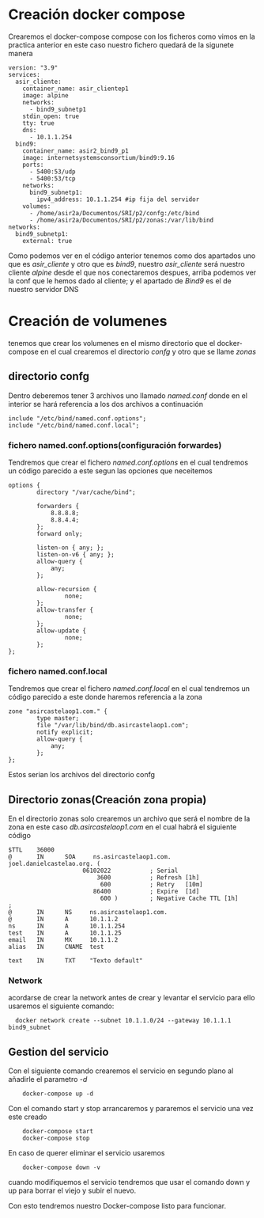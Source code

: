 # Creación docker compose

Crearemos el docker-compose compose con los ficheros como vimos en la practica anterior en este caso nuestro fichero quedará de la sigunete manera

~~~ 
version: "3.9" 
services:
  asir_cliente: 
    container_name: asir_clientep1
    image: alpine
    networks:
      - bind9_subnetp1
    stdin_open: true
    tty: true
    dns:
      - 10.1.1.254
  bind9:
    container_name: asir2_bind9_p1
    image: internetsystemsconsortium/bind9:9.16
    ports:
      - 5400:53/udp
      - 5400:53/tcp
    networks:
      bind9_subnetp1:
        ipv4_address: 10.1.1.254 #ip fija del servidor
    volumes:
      - /home/asir2a/Documentos/SRI/p2/confg:/etc/bind
      - /home/asir2a/Documentos/SRI/p2/zonas:/var/lib/bind
networks:
  bind9_subnetp1:
    external: true   
~~~

Como podemos ver en el código anterior tenemos como dos apartados uno que es _asir_cliente_  y otro que es _bind9_, nuestro _asir_cliente_ será nuestro cliente _alpine_ desde el que nos conectaremos despues, arriba podemos ver la conf que le hemos dado al cliente; y el apartado de _Bind9_ es el de nuestro servidor DNS

# Creación de volumenes

tenemos que crear los volumenes en el mismo directorio que el docker-compose en el cual crearemos el directorio _confg_ y otro que se llame _zonas_

## directorio confg 

Dentro deberemos tener 3 archivos uno llamado _named.conf_ donde en el interior se hará referencia a los dos archivos a continuación

~~~
include "/etc/bind/named.conf.options";
include "/etc/bind/named.conf.local";
~~~

### fichero named.conf.options(configuración forwardes) 

Tendremos que crear el fichero _named.conf.options_  en el cual tendremos un código parecido a este segun las opciones que neceitemos

~~~ 
options {
        directory "/var/cache/bind";

        forwarders {
            8.8.8.8;
            8.8.4.4;
        };
        forward only;

        listen-on { any; };
        listen-on-v6 { any; };
        allow-query {
            any;
        };

        allow-recursion {
                none;
        };
        allow-transfer {
                none;
        };
        allow-update {
                none;
        };
};
~~~
### fichero named.conf.local

Tendremos que crear el fichero _named.conf.local_  en el cual tendremos un código parecido a este donde haremos referencia a la zona

~~~
zone "asircastelaop1.com." {
        type master;
        file "/var/lib/bind/db.asircastelaop1.com";
        notify explicit;
        allow-query {
            any;
        };
};

~~~

Estos serian los archivos del directorio confg

## Directorio zonas(Creación zona propia)

En el directorio zonas solo crearemos un archivo que será el nombre de la zona en este caso _db.asircastelaop1.com_ en el cual habrá el siguiente código

~~~
$TTL    36000
@       IN      SOA     ns.asircastelaop1.com. joel.danielcastelao.org. (
                     06102022           ; Serial
                         3600           ; Refresh [1h]
                          600           ; Retry   [10m]
                        86400           ; Expire  [1d]
                          600 )         ; Negative Cache TTL [1h]
;
@       IN      NS     ns.asircastelaop1.com.
@       IN      A      10.1.1.2   
ns      IN      A      10.1.1.254
test    IN      A      10.1.1.25
email   IN      MX     10.1.1.2  
alias   IN      CNAME  test

text    IN      TXT    "Texto default"  

~~~


### Network 
acordarse de crear la network antes de crear y levantar el servicio para ello usaremos el siguiente comando:
~~~
  docker network create --subnet 10.1.1.0/24 --gateway 10.1.1.1 bind9_subnet
~~~


## Gestion del servicio
Con el siguiente comando crearemos el servicio en segundo plano al añadirle el parametro _-d_
~~~
    docker-compose up -d
~~~

Con el comando start y stop arrancaremos y pararemos el servicio una vez este creado
~~~
    docker-compose start
    docker-compose stop
~~~
En caso de querer eliminar el servicio usaremos
~~~
    docker-compose down -v
~~~
cuando modifiquemos el servicio tendremos que usar el comando down y up para borrar el viejo y subir el nuevo.

Con esto tendremos nuestro Docker-compose listo para funcionar.